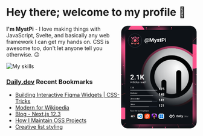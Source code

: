 # Hey there; welcome to my profile 👋

<a href="https://app.daily.dev/MystPi"><img src="https://github.com/MystPi/MystPi/blob/main/devcard.svg" width="200" alt="MystPi's Dev Card" align="right"/></a>

**I'm MystPi** - I love making things with JavaScript, Svelte, and basically any web framework I can get my hands on. CSS is awesome too, don't let anyone tell you otherwise. 😉

![My skills](https://skillicons.dev/icons?i=svelte,js,html,css,py,raspberrypi,react,tailwind)

### [Daily.dev](https://daily.dev) Recent Bookmarks
<!-- daily.dev BOOKMARKS:START -->
- [Building Interactive Figma Widgets | CSS-Tricks](https://app.daily.dev/posts/CihOvhdNA?utm_source=rss&utm_medium=bookmarks&utm_campaign=Itr6mLfRdMms0HCyePtl9)
- [Modern for Wikipedia](https://app.daily.dev/posts/NeHjtVk-H?utm_source=rss&utm_medium=bookmarks&utm_campaign=Itr6mLfRdMms0HCyePtl9)
- [Blog - Next.js 12.3](https://app.daily.dev/posts/6VVgw9rI_?utm_source=rss&utm_medium=bookmarks&utm_campaign=Itr6mLfRdMms0HCyePtl9)
- [How I Maintain OSS Projects](https://app.daily.dev/posts/y1he4fBOB?utm_source=rss&utm_medium=bookmarks&utm_campaign=Itr6mLfRdMms0HCyePtl9)
- [Creative list styling](https://app.daily.dev/posts/Pl3lL9X0n?utm_source=rss&utm_medium=bookmarks&utm_campaign=Itr6mLfRdMms0HCyePtl9)
<!-- daily.dev BOOKMARKS:END -->
